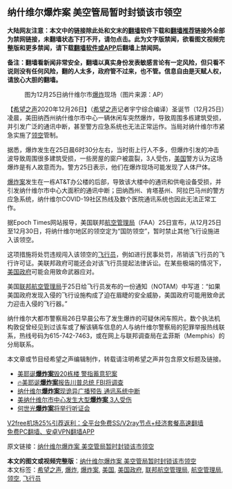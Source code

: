  <h2>纳什维尔爆炸案 美空管局暂时封锁该市领空</h2> <p class="notice"><b>大陆网友注意：本文中的链接除此处和文末的<a href="https://github.com/bannedbook/fanqiang" >翻墙</a>软件下载和<a href="https://github.com/killgcd/justmysocks/blob/master/README.md">翻墙推荐</a>链接外全部为禁网链接，未翻墙状态下打不开，请勿点击。此为文字版禁闻，欲看图文视频完整版和更多禁闻，请下载<a href="https://github.com/bannedbook/fanqiang">翻墙软件或APP</a>后翻墙上禁闻网。</p><p>备注：翻墙看新闻非常安全，翻墙以真实身份发表敏感言论有一定风险，但只看不说则没有任何风险，翻的人太多，政府管不过来，也不管。信息自由是天赋人权，请放心大胆的翻墙。</b></p>  <div class="entry"> <figure><figcaption>图为12月25日纳什维尔市<a href="https://www.bannedbook.org/bnews/tag/%e7%88%86%e7%82%b8/" class="st_tag internal_tag" rel="tag" title="标签 爆炸 下的日志">爆炸</a>现场（图片来源：AP）</figcaption></figure> <p>【<span class='wp_keywordlink_affiliate'><a href="https://www.soundofhope.org" title="希望之声" target="_blank">希望之声</a></span>2020年12月26日】（<a href="https://www.bannedbook.org/bnews/tag/%e5%b8%8c%e6%9c%9b%e4%b9%8b%e5%a3%b0/" class="st_tag internal_tag" rel="tag" title="标签 希望之声 下的日志">希望之声</a>记者宇宁综合编译）圣诞节（12月25日）凌晨，美田纳西州纳什维尔市中心一辆休闲车突然爆炸，导致周围多栋建筑受损，并引发广泛的通讯中断，甚至警方应急系统也无法正常运作。当局对纳什维尔市紧急实施了<a href="https://www.bannedbook.org/bnews/tag/%E9%A2%86%E7%A9%BA/" class="st_tag internal_tag" rel="tag" title="标签 领空 下的日志">领空</a>管制。</p> <p>据悉，爆炸发生在25日晨6时30分左右，当时街上行人不多，但爆炸引发的冲击波导致周围很多建筑受损，一些房屋的窗户被震裂，3人受伤，<a href="https://www.bannedbook.org/bnews/tag/%e7%be%8e%e5%9b%bd/" class="st_tag internal_tag" rel="tag" title="标签 美国 下的日志">美国</a>警方认为这场爆炸是有人故意而为。警方25日表示，他们在爆炸现场可能发现了人体尸体。</p> <p><a href="https://www.bannedbook.org/bnews/tag/%e7%88%86%e7%82%b8%e6%a1%88/" class="st_tag internal_tag" rel="tag" title="标签 爆炸案 下的日志">爆炸案</a>发生在一栋AT&amp;T办公楼的后部，导致该大楼中的通讯和供电设备受损，并引发纳什维尔市中心大面积的通讯中断；田纳西州、肯塔基州、阿拉巴马州的警方应急系统，纳什维尔COVID-19社区热线及数个医院通讯系统也因此无法正常工作。</p>  <p>据Epoch Times网站报导，美国联邦<a href="https://www.bannedbook.org/bnews/tag/%E8%88%AA%E7%A9%BA%E7%AE%A1%E7%90%86%E5%B1%80/" class="st_tag internal_tag" rel="tag" title="标签 航空管理局 下的日志">航空管理局</a>（FAA）25日宣布，从12月25日至12月30日，将纳什维尔地区的领空定为“国防领空”，暂时禁止其他飞行设施进入该领空。</p> <p>这项措施将处罚违规闯入该领空的<a href="https://www.bannedbook.org/bnews/tag/%e9%a3%9e%e8%a1%8c%e5%91%98/" class="st_tag internal_tag" rel="tag" title="标签 飞行员 下的日志">飞行员</a>，例如进行民事处罚，吊销该飞行员的飞行许可证。美联邦政府可能还会对该飞行员提起法律诉讼。在某些极端的情况下，<a href="https://www.bannedbook.org/bnews/tag/%E7%BE%8E%E5%9B%BD%E6%94%BF%E5%BA%9C/" class="st_tag internal_tag" rel="tag" title="标签 美国政府 下的日志">美国政府</a>可能会用致命武器应对。</p> <p>美国<a href="https://www.bannedbook.org/bnews/tag/%E8%81%94%E9%82%A6%E8%88%AA%E7%A9%BA%E7%AE%A1%E7%90%86%E5%B1%80/" class="st_tag internal_tag" rel="tag" title="标签 联邦航空管理局 下的日志">联邦航空管理局</a>于25日给飞行员发布的一份通知（NOTAM）中写道：“如果美国政府发现入侵的飞行设施构成了迫在眉睫的安全威胁，美国政府可能用致命武力迎击入侵的飞行器。”</p>  <p>纳什维尔大都市警察局26日早晨公布了发生爆炸的可疑休闲车照片。数个执法机构敦促曾经见到过该车或了解该辆车信息的人与纳什维尔警察局的犯罪举报热线联系，热线号码为615-742-7463，或在网上与联邦调查局在孟菲斯（Memphis）的分局联系。</p> <p>本文章或节目经希望之声编辑制作，转载请注明希望之声并包含原文标题及链接。</p> <ul class='op-related-articles' title='相关阅读'> <li><a href='https://www.bannedbook.org/bnews/taiwannews/20201227/1455569.html' target='_blank'>美耶诞<b>爆炸案</b>毁20栋楼 警指蓄意犯案</a></li> <li><a href='https://www.bannedbook.org/bnews/bannedvideo/20201226/1455477.html' target='_blank'>🔥美耶诞<b>爆炸案</b>报告川普总统 FBI将调查</a></li> <li><a href='https://www.bannedbook.org/bnews/comments/20201226/1455181.html' target='_blank'>纳什维尔<b>爆炸案</b>现诡异广播预告 通讯系统中断</a></li> <li><a href='https://www.bannedbook.org/bnews/comments/20201226/1455030.html' target='_blank'>美纳什维尔市中心发生大型<b>爆炸案</b> 3人受伤</a></li> <li><a href='https://www.bannedbook.org/bnews/renquan/20201219/1451158.html' target='_blank'>何世光<b>爆炸案</b>将举行听证会</a></li> </ul> <p class="texttj"> <a href="https://www.bannedbook.org/forum23/topic22702.html" target="_blank">V2free机场25%引荐返利：全平台免费SS/V2ray节点+经济套餐高速翻墙</a><br/> <a href="https://github.com/bannedbook/fanqiang/wiki/%E7%A6%81%E9%97%BB%E7%BD%91%E5%AE%89%E5%8D%93%E7%BF%BB%E5%A2%99%E6%96%B0%E9%97%BBAPP" target="_blank">免费PC翻墙、安卓VPN翻墙APP</a></p><p>原文链接：<a class="src_link"  href="https://www.soundofhope.org/post/457513" target="_blank">纳什维尔爆炸案 美空管局暂时封锁该市领空</a></p> <a name='sharetosocial'></a>       <div><b>本文的图文或视频完整版</b>：<a href='https://www.bannedbook.org/bnews/comments/20201227/1455687.html'>纳什维尔爆炸案 美空管局暂时封锁该市领空</a></div>  </div><!--END ENTRY--> <div class="postfooter"> <div>本文标签：<a href="https://www.bannedbook.org/bnews/tag/%e5%b8%8c%e6%9c%9b%e4%b9%8b%e5%a3%b0/" rel="tag">希望之声</a>, <a href="https://www.bannedbook.org/bnews/tag/%e7%88%86%e7%82%b8/" rel="tag">爆炸</a>, <a href="https://www.bannedbook.org/bnews/tag/%e7%88%86%e7%82%b8%e6%a1%88/" rel="tag">爆炸案</a>, <a href="https://www.bannedbook.org/bnews/tag/%e7%be%8e%e5%9b%bd/" rel="tag">美国</a>, <a href="https://www.bannedbook.org/bnews/tag/%E7%BE%8E%E5%9B%BD%E6%94%BF%E5%BA%9C/" rel="tag">美国政府</a>, <a href="https://www.bannedbook.org/bnews/tag/%E8%81%94%E9%82%A6%E8%88%AA%E7%A9%BA%E7%AE%A1%E7%90%86%E5%B1%80/" rel="tag">联邦航空管理局</a>, <a href="https://www.bannedbook.org/bnews/tag/%E8%88%AA%E7%A9%BA%E7%AE%A1%E7%90%86%E5%B1%80/" rel="tag">航空管理局</a>, <a href="https://www.bannedbook.org/bnews/tag/%E9%A2%86%E7%A9%BA/" rel="tag">领空</a>, <a href="https://www.bannedbook.org/bnews/tag/%e9%a3%9e%e8%a1%8c%e5%91%98/" rel="tag">飞行员</a></div>  </div><!--END POSTFOOTER--> 